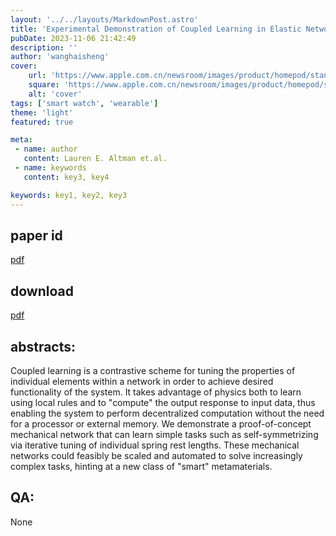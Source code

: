 ```yaml
---
layout: '../../layouts/MarkdownPost.astro'
title: 'Experimental Demonstration of Coupled Learning in Elastic Networks'
pubDate: 2023-11-06 21:42:49
description: ''
author: 'wanghaisheng'
cover:
    url: 'https://www.apple.com.cn/newsroom/images/product/homepod/standard/Apple-HomePod-hero-230118_big.jpg.large_2x.jpg'
    square: 'https://www.apple.com.cn/newsroom/images/product/homepod/standard/Apple-HomePod-hero-230118_big.jpg.large_2x.jpg'
    alt: 'cover'
tags: ['smart watch', 'wearable'] 
theme: 'light'
featured: true

meta:
 - name: author
   content: Lauren E. Altman et.al.
 - name: keywords
   content: key3, key4

keywords: key1, key2, key3
---
```


## paper id
[pdf](2311.00170v1)
## download
[pdf]([2311.00170v1](http://arxiv.org/abs/2311.00170v1))
## abstracts:
Coupled learning is a contrastive scheme for tuning the properties of individual elements within a network in order to achieve desired functionality of the system. It takes advantage of physics both to learn using local rules and to "compute" the output response to input data, thus enabling the system to perform decentralized computation without the need for a processor or external memory. We demonstrate a proof-of-concept mechanical network that can learn simple tasks such as self-symmetrizing via iterative tuning of individual spring rest lengths. These mechanical networks could feasibly be scaled and automated to solve increasingly complex tasks, hinting at a new class of "smart" metamaterials.
## QA:
None
